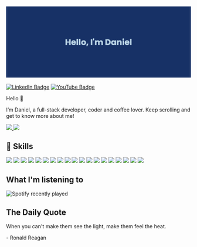[![Daniel's GitHub Banner](./assets/banner.png)](https://daniellaera.io)

[![LinkedIn Badge](https://img.shields.io/badge/LinkedIn-0077B5?style=for-the-badge&logo=linkedin&logoColor=white)](https://www.linkedin.com/in/daniellaera/)
[![YouTube Badge](https://img.shields.io/badge/YouTube-FF0000?style=for-the-badge&logo=youtube&logoColor=white)](https://www.youtube.com/c/DanielLaeraChannel/)

Hello 👋

I’m Daniel, a full-stack developer, coder and coffee lover. Keep scrolling and get to know more about me!

<a href="https://github.com/daniellaera">
  <img height="225" src="https://github-readme-stats.vercel.app/api?username=daniellaera&show_icons=true&theme=dark&include_all_commits=true&count_private=true"/>
  <img height="225" src="https://github-readme-stats.vercel.app/api/top-langs/?username=daniellaera&theme=dark"/>
</a>

## 💼 Skills

![](https://img.shields.io/badge/HTML5-E34F26?style=for-the-badge&logo=html5&logoColor=white)
![](https://img.shields.io/badge/CSS3-1572B6?style=for-the-badge&logo=css3&logoColor=white)
![](https://img.shields.io/badge/JavaScript-323330?style=for-the-badge&logo=javascript&logoColor=F7DF1E)
![](https://img.shields.io/badge/Node.js-43853D?style=for-the-badge&logo=node.js&logoColor=white)
![](https://img.shields.io/badge/React-20232A?style=for-the-badge&logo=react&logoColor=61DAFB)
![](https://img.shields.io/badge/Angular-DD0031?style=for-the-badge&logo=angular&logoColor=white)
![](https://img.shields.io/badge/TypeScript-007ACC?style=for-the-badge&logo=typescript&logoColor=white)
![](https://img.shields.io/badge/Java-ED8B00?style=for-the-badge&logo=java&logoColor=white)
![](https://img.shields.io/badge/Spring-6DB33F?style=for-the-badge&logo=spring&logoColor=white)
![](https://img.shields.io/badge/Go-00ADD8?style=for-the-badge&logo=go&logoColor=white)
![](https://img.shields.io/badge/Markdown-000000?style=for-the-badge&logo=markdown&logoColor=white)
![](https://img.shields.io/badge/Shell_Script-121011?style=for-the-badge&logo=gnu-bash&logoColor=white)
![](https://img.shields.io/badge/Express.js-404D59?style=for-the-badge)
![](https://img.shields.io/badge/Redux-593D88?style=for-the-badge&logo=redux&logoColor=white)
![](https://img.shields.io/badge/React_Router-CA4245?style=for-the-badge&logo=react-router&logoColor=white)
![](https://img.shields.io/badge/PostgreSQL-316192?style=for-the-badge&logo=postgresql&logoColor=white)
![](https://img.shields.io/badge/MongoDB-4EA94B?style=for-the-badge&logo=mongodb&logoColor=white)
![](https://img.shields.io/badge/Heroku-430098?style=for-the-badge&logo=heroku&logoColor=white)
![](https://img.shields.io/badge/Ubuntu-E95420?style=for-the-badge&logo=ubuntu&logoColor=white)

## What I'm listening to

![Spotify recently played](https://spotify-recently-played-readme.vercel.app/api?user=11145527221&unique={true|1|on|yes})

## The Daily Quote

<p>When you can't make them see the light, make them feel the heat.</p>

<p>- Ronald Reagan</p>
